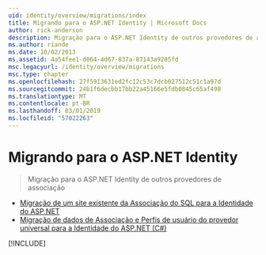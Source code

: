 ```yaml
---
uid: identity/overview/migrations/index
title: Migrando para o ASP.NET Identity | Microsoft Docs
author: rick-anderson
description: Migração para o ASP.NET Identity de outros provedores de associação
ms.author: riande
ms.date: 10/02/2013
ms.assetid: 4a54fee1-d064-4d67-837a-87143a9205fd
msc.legacyurl: /identity/overview/migrations
msc.type: chapter
ms.openlocfilehash: 27f5913631ed2fc12c53c7dcb027512c51c1a97d
ms.sourcegitcommit: 24b1f6decbb17bb22a45166e5fdb0845c65af498
ms.translationtype: MT
ms.contentlocale: pt-BR
ms.lasthandoff: 03/01/2019
ms.locfileid: "57022263"
---
```

<a name="migrating-to-aspnet-identity"></a>Migrando para o ASP.NET Identity
====================
> Migração para o ASP.NET Identity de outros provedores de associação


- [Migração de um site existente da Associação do SQL para a Identidade do ASP.NET](migrating-an-existing-website-from-sql-membership-to-aspnet-identity.md)
- [Migração de dados de Associação e Perfis de usuário do provedor universal para a Identidade do ASP.NET (C#)](migrating-universal-provider-data-for-membership-and-user-profiles-to-aspnet-identity.md)

[!INCLUDE[](../../../includes/identity/alter-command-exception.md)]
